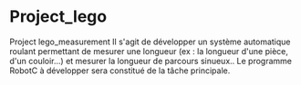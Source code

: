 # Project_lego
Project lego_measurement
Il s'agit de développer un système automatique roulant permettant de mesurer une longueur (ex : la
longueur d'une pièce, d'un couloir...) et mesurer la longueur de parcours sinueux.. Le programme RobotC à développer sera constitué de la tâche principale.
